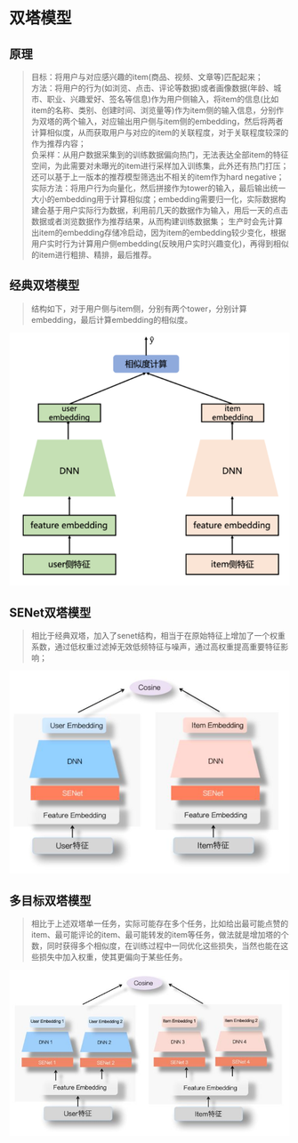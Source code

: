 # 双塔模型

## 原理
> 目标：将用户与对应感兴趣的item(商品、视频、文章等)匹配起来；  
> 方法：将用户的行为(如浏览、点击、评论等数据)或者画像数据(年龄、城市、职业、兴趣爱好、签名等信息)作为用户侧输入，将item的信息(比如item的名称、类别、创建时间、浏览量等)作为item侧的输入信息，分别作为双塔的两个输入，对应输出用户侧与item侧的embedding，然后将两者计算相似度，从而获取用户与对应的item的关联程度，对于关联程度较深的作为推荐内容；  
> 负采样：从用户数据采集到的训练数据偏向热门，无法表达全部item的特征空间，为此需要对未曝光的item进行采样加入训练集，此外还有热门打压；还可以基于上一版本的推荐模型筛选出不相关的item作为hard negative；
> 实际方法：将用户行为向量化，然后拼接作为tower的输入，最后输出统一大小的embedding用于计算相似度；embedding需要归一化，实际数据构建会基于用户实际行为数据，利用前几天的数据作为输入，用后一天的点击数据或者浏览数据作为推荐结果，从而构建训练数据集；  生产时会先计算出item的embedding存储冷启动，因为item的embedding较少变化，根据用户实时行为计算用户侧embedding(反映用户实时兴趣变化)，再得到相似的item进行粗排、精排，最后推荐。

## 经典双塔模型

> 结构如下，对于用户侧与item侧，分别有两个tower，分别计算embedding，最后计算embedding的相似度。


![](./classical.png)


## SENet双塔模型

> 相比于经典双塔，加入了senet结构，相当于在原始特征上增加了一个权重系数，通过低权重过滤掉无效低频特征与噪声，通过高权重提高重要特征影响；


![](./senettower.png)




## 多目标双塔模型

> 相比于上述双塔单一任务，实际可能存在多个任务，比如给出最可能点赞的item、最可能评论的item、最可能转发的item等任务，做法就是增加塔的个数，同时获得多个相似度，在训练过程中一同优化这些损失，当然也能在这些损失中加入权重，使其更偏向于某些任务。


![](./multarget.jpg)




